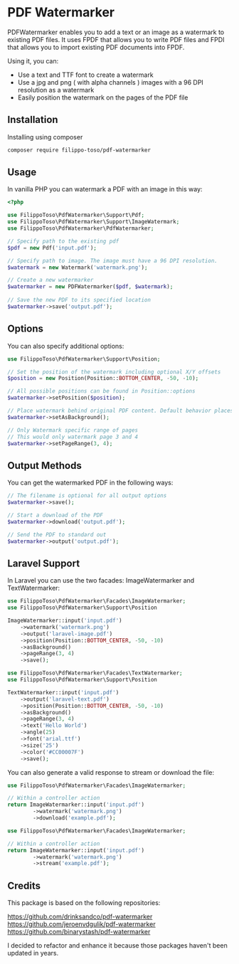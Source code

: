 # PDF Watermarker
PDFWatermarker enables you to add a text or an image as a watermark to existing PDF files. It uses FPDF that allows you to write PDF files and FPDI that allows you to import existing PDF documents into FPDF.

Using it, you can:

* Use a text and TTF font to create a watermark
* Use a jpg and png ( with alpha channels ) images with a 96 DPI resolution as a watermark
* Easily position the watermark on the pages of the PDF file

## Installation

Installing using composer

``` bash
composer require filippo-toso/pdf-watermarker
```
## Usage

In vanilla PHP you can watermark a PDF with an image in this way:

``` php
<?php

use FilippoToso\PdfWatermarker\Support\Pdf;
use FilippoToso\PdfWatermarker\Support\ImageWatermark;
use FilippoToso\PdfWatermarker\PdfWatermarker;

// Specify path to the existing pdf
$pdf = new Pdf('input.pdf');

// Specify path to image. The image must have a 96 DPI resolution.
$watermark = new Watermark('watermark.png'); 

// Create a new watermarker
$watermarker = new PDFWatermarker($pdf, $watermark); 
 
// Save the new PDF to its specified location
$watermarker->save('output.pdf');

```

## Options

You can also specify additional options:

``` php
use FilippoToso\PdfWatermarker\Support\Position;

// Set the position of the watermark including optional X/Y offsets
$position = new Position(Position::BOTTOM_CENTER, -50, -10);

// All possible positions can be found in Position::options
$watermarker->setPosition($position);

// Place watermark behind original PDF content. Default behavior places it over the content.
$watermarker->setAsBackground();

// Only Watermark specific range of pages
// This would only watermark page 3 and 4
$watermarker->setPageRange(3, 4);

```

## Output Methods

You can get the watermarked PDF in the following ways:

``` php
// The filename is optional for all output options
$watermarker->save();

// Start a download of the PDF
$watermarker->download('output.pdf');

// Send the PDF to standard out
$watermarker->output('output.pdf');

```

## Laravel Support

In Laravel you can use the two facades: ImageWatermarker and TextWatermarker:

``` php
use FilippoToso\PdfWatermarker\Facades\ImageWatermarker;
use FilippoToso\PdfWatermarker\Support\Position

ImageWatermarker::input('input.pdf')
    ->watermark('watermark.png')
    ->output('laravel-image.pdf')
    ->position(Position::BOTTOM_CENTER, -50, -10)
    ->asBackground()
    ->pageRange(3, 4)
    ->save();
```

``` php
use FilippoToso\PdfWatermarker\Facades\TextWatermarker;
use FilippoToso\PdfWatermarker\Support\Position

TextWatermarker::input('input.pdf')
    ->output('laravel-text.pdf')
    ->position(Position::BOTTOM_CENTER, -50, -10)
    ->asBackground()
    ->pageRange(3, 4)
    ->text('Hello World')
    ->angle(25)
    ->font('arial.ttf')
    ->size('25')
    ->color('#CC00007F')
    ->save();
```

You can also generate a valid response to stream or download the file:

``` php
use FilippoToso\PdfWatermarker\Facades\ImageWatermarker;

// Within a controller action
return ImageWatermarker::input('input.pdf')
        ->watermark('watermark.png')
        ->download('example.pdf');
```

``` php
use FilippoToso\PdfWatermarker\Facades\ImageWatermarker;

// Within a controller action
return ImageWatermarker::input('input.pdf')
        ->watermark('watermark.png')
        ->stream('example.pdf');
```

## Credits

This package is based on the following repositories:

https://github.com/drinksandco/pdf-watermarker
https://github.com/jeroenvdgulik/pdf-watermarker
https://github.com/binarystash/pdf-watermarker

I decided to refactor and enhance it because those packages haven't been updated in years.
